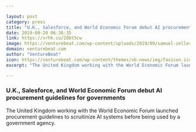 ```yaml
---

layout: post
category: press
title: "U.K., Salesforce, and World Economic Forum debut AI procurement guidelines for governments"
date: 2019-09-20 06:36:35
link: https://vrhk.co/2Obt5cw
image: https://venturebeat.com/wp-content/uploads/2019/09/samuel-zeller-CdVAUADdqEc-unsplash.jpg?w=1200&strip=all
domain: venturebeat.com
author: "VentureBeat"
icon: https://venturebeat.com/wp-content/themes/vb-news/img/favicon.ico
excerpt: "The United Kingdom working with the World Economic Forum launched procurement guidelines to scruitinize AI systems before being used by a government agency."

---
```


### U.K., Salesforce, and World Economic Forum debut AI procurement guidelines for governments

The United Kingdom working with the World Economic Forum launched procurement guidelines to scruitinize AI systems before being used by a government agency.